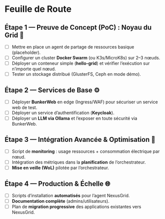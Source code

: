 # Feuille de Route

## Étape 1 — Preuve de Concept (PoC) : Noyau du Grid 🔬
- [ ] Mettre en place un agent de partage de ressources basique (placeholder).
- [ ] Configurer un cluster **Docker Swarm** (ou K3s/MicroK8s) sur 2–3 nœuds.
- [ ] Déployer un conteneur simple (**hello-grid**) et vérifier l’exécution sur n’importe quel nœud.
- [ ] Tester un stockage distribué (GlusterFS, Ceph en mode démo).

## Étape 2 — Services de Base ⚙️
- [ ] Déployer **BunkerWeb** en edge (Ingress/WAF) pour sécuriser un service web de test.
- [ ] Déployer un service d’authentification (**Keycloak**).
- [ ] Déployer un **LLM via Ollama** et l’exposer en toute sécurité via BunkerWeb.

## Étape 3 — Intégration Avancée & Optimisation 🧠
- [ ] Script de **monitoring** : usage ressources + consommation électrique par nœud.
- [ ] Intégration des métriques dans la **planification** de l’orchestrateur.
- [ ] **Mise en veille (WoL)** pilotée par l’orchestrateur.

## Étape 4 — Production & Échelle 🌐
- [ ] Scripts d’installation **automatisés** pour l’agent NexusGrid.
- [ ] **Documentation complète** (admins/utilisateurs).
- [ ] Plan de **migration progressive** des applications existantes vers NexusGrid.
